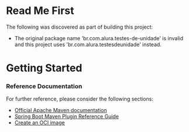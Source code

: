 # Read Me First
The following was discovered as part of building this project:

* The original package name 'br.com.alura.testes-de-unidade' is invalid and this project uses 'br.com.alura.testesdeunidade' instead.

# Getting Started

### Reference Documentation
For further reference, please consider the following sections:

* [Official Apache Maven documentation](https://maven.apache.org/guides/index.html)
* [Spring Boot Maven Plugin Reference Guide](https://docs.spring.io/spring-boot/docs/3.1.5/maven-plugin/reference/html/)
* [Create an OCI image](https://docs.spring.io/spring-boot/docs/3.1.5/maven-plugin/reference/html/#build-image)

